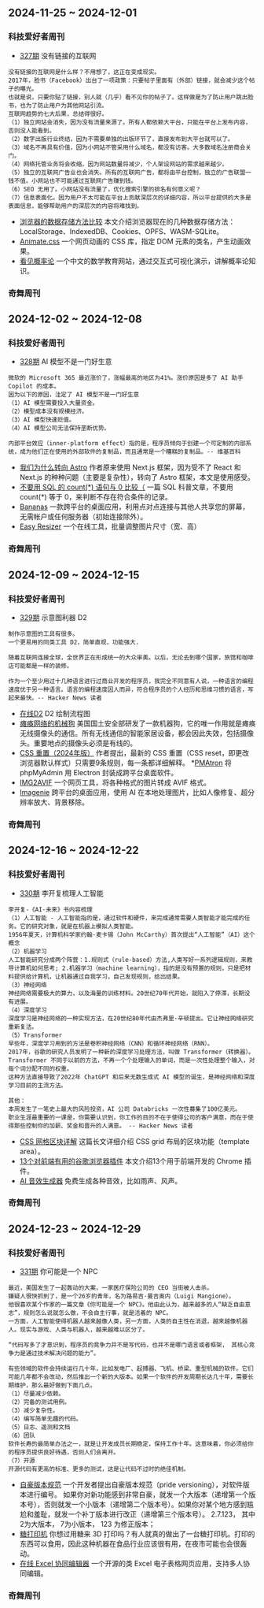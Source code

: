 ## 2024-11-25 ~ 2024-12-01
### 科技爱好者周刊
* [327期](https://github.com/ruanyf/weekly/blob/master/docs/issue-327.md) 没有链接的互联网
```
没有链接的互联网是什么样？不用想了，这正在变成现实。
2017年，脸书（Facebook）出台了一项政策：只要帖子里面有（外部）链接，就会减少这个帖子的曝光。
也就是说，只要你贴了链接，别人就（几乎）看不见你的帖子了。这样做是为了防止用户跳出脸书，也为了防止用户为其他网站引流。
互联网趋势的七大后果，总结得很好。
（1）独立网站会消失，因为没有流量来源了。所有人都依赖大平台，只能在平台上发布内容，否则没人能看到。
（2）数字出版行业终结，因为不需要单独的出版环节了，直接发布到大平台就可以了。
（3）域名不再具有价值，因为小网站不管采用什么域名，都没有访客。大多数域名注册商会关门。
（4）网络托管业务将会收缩，因为网站数量将减少，个人架设网站的需求越来越少。
（5）独立的互联网广告业也会消失。所有的互联网广告，都将由平台控制，独立的广告联盟一钱不值。小网站也不可能通过互联网广告赚到钱。
（6）SEO 无用了。小网站没有流量了，优化搜索引擎的排名有何意义呢？
（7）信息表面化。因为用户不太可能在平台上贡献深层次的详细内容，所以平台提供的大多是表面信息，能够帮助用户的深层次的内容将难找到。
```
* [浏览器的数据存储方法比较](https://rxdb.info/articles/localstorage-indexeddb-cookies-opfs-sqlite-wasm.html) 本文介绍浏览器现在的几种数据存储方法： LocalStorage、IndexedDB、Cookies、OPFS、WASM-SQLite。
* [Animate.css](https://animate.style/) 一个网页动画的 CSS 库，指定 DOM 元素的类名，产生动画效果。
* [看见概率论](https://probability.visualized.fun/) 一个中文的数学教育网站，通过交互式可视化演示，讲解概率论知识。

### 奇舞周刊


## 2024-12-02 ~ 2024-12-08
### 科技爱好者周刊
* [328期](https://github.com/ruanyf/weekly/blob/master/docs/issue-328.md) AI 模型不是一门好生意
```
微软的 Microsoft 365 最近涨价了，涨幅最高的地区为41%。涨价原因是多了 AI 助手 Copilot 的成本。
因为以下的原因，注定了 AI 模型不是一门好生意
（1）AI 模型需要投入大量资金。
（2）模型成本没有规模经济。
（3）AI 模型快速贬值。
（4）AI 模型公司无法保持垄断优势。

内部平台效应（inner-platform effect）指的是，程序员倾向于创建一个可定制的内部系统，成为他们正在使用的外部软件的复制品，而且通常是一个糟糕的复制品。-- 维基百科
```
* [我们为什么转向 Astro](https://www.datocms.com/blog/why-we-switched-to-astro) 作者原来使用 Next.js 框架，因为受不了 React 和 Next.js 的种种问题（主要是复杂性），转向了 Astro 框架，本文是使用感受。
* [不要用 SQL 的 count(*) 语句与 0 比较（](https://www.depesz.com/2024/12/01/sql-best-practices-dont-compare-count-with-0/) 一篇 SQL 科普文章，不要用 count(*) 等于 0，来判断不存在符合条件的记录。
* [Bananas](https://github.com/mistweaverco/bananas) 一款跨平台的桌面应用，利用点对点连接与其他人共享您的屏幕，无需帐户或任何服务器（初始连接除外）。
* [Easy Resizer](https://easyresizer.com/) 一个在线工具，批量调整图片尺寸（宽、高）


### 奇舞周刊

## 2024-12-09 ~ 2024-12-15
### 科技爱好者周刊
* [329期](https://github.com/ruanyf/weekly/blob/master/docs/issue-329.md) 示意图利器 D2
```
制作示意图的工具有很多。
一个更易用的同类工具 D2，简单直观，功能强大.

随着互联网连接全球，全世界正在形成统一的大众审美。以后，无论去到哪个国家，旅馆和咖啡店可能都是一样的装修。

作为一个至少用过十几种语言进行过商业开发的程序员，我完全不同意有人说，一种语言的编程速度优于另一种语言。语言的编程速度因人而异，符合程序员的个人经历和思维习惯的语言，写起来最快。-- Hacker News 读者
```
* [在线D2](https://play.d2lang.com/?script=qlDQtVOo5AIEAAD__w%3D%3D&) D2 绘制流程图
* [瘫痪网络的机械狗](https://www.tomshardware.com/tech-industry/big-tech/dog-like-robot-jams-home-networks-and-disables-devices-during-police-raids-dhs-develops-neo-robot-for-walking-denial-of-service-attacks) 美国国土安全部研发了一款机器狗，它的唯一作用就是瘫痪无线摄像头的通信。所有无线通信的智能家居设备，都会因此失效，包括摄像头。重要地点的摄像头必须是有线的。
* [CSS 重置（2024年版）](https://www.joshwcomeau.com/css/custom-css-reset/) 作者提出，最新的 CSS 重置（CSS reset，即更改浏览器默认样式）只需要9条规则，每一条都详细解释。
*[PMAtron](https://github.com/maskerprc/pmatron)  将 phpMyAdmin 用 Electron 封装成跨平台桌面软件。
* [IMG2AVIF](https://img2avif.com/) 一个网页工具，将各种格式的图片转成 AVIF 格式。
* [Imagenie](https://github.com/zhongweili/imagenie) 跨平台的桌面应用，使用 AI 在本地处理图片，比如人像修复、超分辨率放大、背景移除。

### 奇舞周刊


## 2024-12-16 ~ 2024-12-22
### 科技爱好者周刊
* [330期](https://github.com/ruanyf/weekly/blob/master/docs/issue-330.md) 李开复梳理人工智能
```
李开复-《AI·未来》书内容梳理
（1）人工智能 - 人工智能指的是，通过软件和硬件，来完成通常需要人类智能才能完成的任务。它的研究对象，就是在机器上模拟人类智能。
1956年夏天，计算机科学家约翰·麦卡锡（John McCarthy）首次提出“人工智能”（AI）这个概念
（2）机器学习
人工智能研究分成两个阵营：1.规则式（rule-based）方法,人类写好一系列逻辑规则，来教导计算机如何思考; 2.机器学习（machine learning），指的是没有预置的规则，只是把材料提供给计算机，让机器通过自我学习，自己发现规则，给出结果。
（3）神经网络
神经网络需要极大的算力，以及海量的训练材料。20世纪70年代开始，就陷入了停滞，长期没有进展。
（4）深度学习
深度学习是神经网络的一种实现方法，在20世纪80年代由杰弗里·辛顿提出。它让神经网络研究重新复活。
（5）Transformer
早些年，深度学习用到的方法是卷积神经网络（CNN）和循环神经网络（RNN）。
2017年，谷歌的研究人员发明了一种新的深度学习处理方法，叫做 Transformer（转换器）。
Transformer 不同于以前的方法，不再一个个处理输入的单词，而是一次性处理整个输入，对每个词分配不同的权重。
这种方法直接导致了2022年 ChatGPT 和后来无数生成式 AI 模型的诞生，是神经网络和深度学习目前的主流方法。

其他：
本周发生了一笔史上最大的风险投资，AI 公司 Databricks 一次性募集了100亿美元。
职业生涯最重要的一课是，你需要认识到，你工作的目的不在于使得公司的客户满意，而在于使得那些控制你的加薪、奖金和晋升的人满意。 -- Hacker News 读者
```
* [CSS 网格区块详解](https://ishadeed.com/article/css-grid-area/#header-layout) 这篇长文详细介绍 CSS grid 布局的区块功能（template area）。
* [13个对前端有用的谷歌浏览器插件](https://jsdevspace.substack.com/p/13-super-useful-chrome-plugins-for) 本文介绍13个用于前端开发的 Chrome 插件。
* [AI 音效生成器](https://tiktokvoice.net/en/sounds-effect) 免费生成各种音效，比如雨声、风声。
### 奇舞周刊


## 2024-12-23 ~ 2024-12-29
### 科技爱好者周刊
* [331期](https://github.com/ruanyf/weekly/blob/master/docs/issue-331.md) 你可能是一个 NPC
```
最近，美国发生了一起轰动的大案，一家医疗保险公司的 CEO 当街被人击杀。
嫌疑人很快抓到了，是一个26岁的青年，名为路易吉·曼吉奥内（Luigi Mangione）。
他很喜欢某个作家的一篇文章《你可能是一个 NPC》。他由此认为，越来越多的人“缺乏自由意志”，规则怎么说就怎么做，不会自主行事，就是活着的 NPC。
一方面，人工智能使得机器人越来越像人类，另一方面，人类的自主性在消退，越来越像机器人。现实与游戏、人类与机器人，越来越难以区分了。

“代码写多了才意识到，程序员的竞争力并不是写代码，也并不是哪门语言或者框架， 其核心竞争力是通过技术解决问题的能力”。

有些领域的软件会持续运行几十年，比如发电厂、起搏器、飞机、桥梁、重型机械的软件。它们可能几年都不会改动，然后推出一个新的大版本。如果一个软件的开发周期长达几十年，需要长期维护，那么最好做到下面几点。
（1）尽量减少依赖。
（2）完备的测试用例。
（3）减少复杂性。
（4）编写简单无趣的代码。
（5）日志、遥测和文档
（6）团队
软件长寿的最简单办法之一，就是让开发成员长期稳定，保持工作十年。这意味着，你必须给你的程序员提供良好待遇，否则人们会离开。
（7）开源
开源代码有更高的标准、更多的测试，这是让代码不过时的绝佳机制。
```
* [自豪版本规范](https://mastodon.online/@nikitonsky/113691789641950263) 一个开发者提出自豪版本规范（pride versioning），对软件版本进行编号。
如果你对新功能感到非常自豪，就发一个大版本（递增第一个版本号），否则就发一个小版本（递增第二个版本号）。如果你对某个地方感到尴尬和羞耻，就发一个补丁版本进行改正（递增第三个版本号）。
2.7.123， 其中2为大版本， 7为小版本， 123 为修正版本；
* [糖打印机](https://candyfab.org/) 你想过用糖来 3D 打印吗？有人就真的做出了一台糖打印机。打印的东西可以食用，因此这种机器在食品行业应该很有用，在夜市可能也会很轰动。
* [在线 Excel 协同编辑器](https://github.com/nusr/excel) 一个开源的类 Excel 电子表格网页应用，支持多人协同编辑。

### 奇舞周刊


